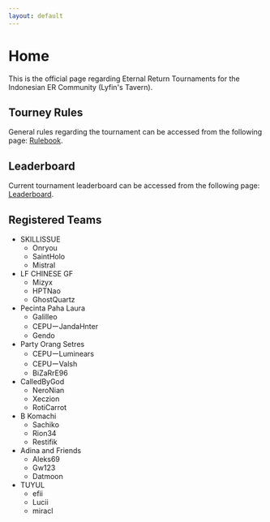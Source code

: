 ```yaml
---
layout: default
---
```


# **Home**

This is the official page regarding Eternal Return Tournaments for the Indonesian ER Community (Lyfin's Tavern).

## Tourney Rules

General rules regarding the tournament can be accessed from the following page: [Rulebook](./rulebook.html).

## Leaderboard

Current tournament leaderboard can be accessed from the following page: [Leaderboard](./leaderboard.html).

## Registered Teams

- SKILLISSUE
  - Onryou
  - SaintHolo
  - Mistral
- LF CHINESE GF
  - Mizyx
  - HPTNao
  - GhostQuartz
- Pecinta Paha Laura
  - Galilleo
  - CEPUーJandaHnter
  - Gendo
- Party Orang Setres 
  - CEPUーLuminears
  - CEPUーValsh
  - BiZaRrE96
- CalledByGod
  - NeroNian
  - Xeczion
  - RotiCarrot
- B Komachi
  - Sachiko
  - Rion34
  - Restifik
- Adina and Friends
  - Aleks69
  - Gw123
  - Datmoon
- TUYUL
  - efii
  - Lucii
  - miracl
